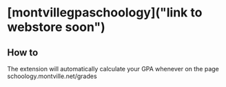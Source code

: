 # [montvillegpaschoology]("link to webstore soon")

## How to
The extension will automatically calculate your GPA whenever on the page schoology.montville.net/grades
